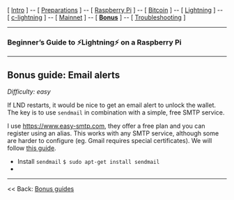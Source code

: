 [ [Intro](README.md) ] -- [ [Preparations](raspibolt_10_preparations.md) ] -- [ [Raspberry Pi](raspibolt_20_pi.md) ] -- [ [Bitcoin](raspibolt_30_bitcoin.md) ] -- [ [Lightning](raspibolt_40_lnd.md) ] -- [ [c-lightning](raspibolt_45_clightning.md) ] -- [ [Mainnet](raspibolt_50_mainnet.md) ] -- [ [**Bonus**](raspibolt_60_bonus.md) ] -- [ [Troubleshooting](raspibolt_70_troubleshooting.md) ]

------

### Beginner’s Guide to ️⚡Lightning️⚡ on a Raspberry Pi

------

## Bonus guide: Email alerts

*Difficulty: easy*

If LND restarts, it would be nice to get an email alert to unlock the wallet. The key is to use `sendmail` in combination with a simple, free SMTP service.

I use https://www.easy-smtp.com, they offer a free plan and you can register using an alias. This works with any SMTP service, although some are harder to configure (eg. Gmail requires special certificates). We will follow [this guide](https://www.easy-smtp.com/smtp-sendmail).

* Install `sendmail`
  `$ sudo apt-get install sendmail`
* ​

---

<< Back: [Bonus guides](raspibolt_60_bonus.md) 